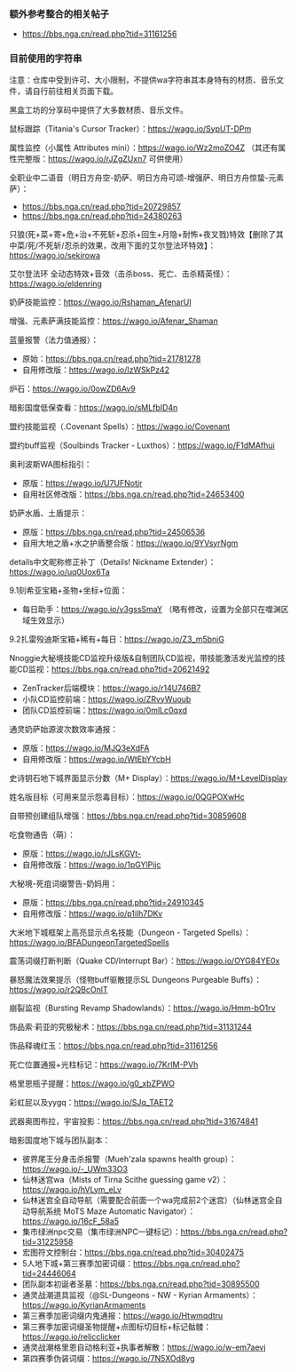 ### 额外参考整合的相关帖子
- https://bbs.nga.cn/read.php?tid=31161256

### 目前使用的字符串
注意：仓库中受到许可、大小限制，不提供wa字符串其本身特有的材质、音乐文件，请自行前往相关页面下载。

黑盒工坊的分享码中提供了大多数材质、音乐文件。

鼠标跟踪（Titania's Cursor Tracker）：https://wago.io/SypUT-DPm

属性监控（小属性 Attributes mini）：https://wago.io/Wz2moZO4Z   （其还有属性完整版：https://wago.io/rJZgZUxn7 可供使用）

全职业中二语音（明日方舟空-奶萨、明日方舟可颂-增强萨、明日方舟惊蛰-元素萨）：
- https://bbs.nga.cn/read.php?tid=20729857
- https://bbs.nga.cn/read.php?tid=24380263

只狼(死+菜+寄+危+治+不死斩+忍杀+回生+月隐+耐怖+夜叉戮)特效【删除了其中菜/死/不死斩/忍杀的效果，改用下面的艾尔登法环特效】：https://wago.io/sekirowa

艾尔登法环 全动态特效+音效（击杀boss、死亡、击杀精英怪）：https://wago.io/eldenring

奶萨技能监控：https://wago.io/Rshaman_AfenarUI

增强、元素萨满技能监控：https://wago.io/Afenar_Shaman

蓝量报警（法力值通报）：
- 原始：https://bbs.nga.cn/read.php?tid=21781278
- 自用修改版：https://wago.io/IzWSkPz42

炉石：https://wago.io/0owZD6Av9

暗影国度低保查看：https://wago.io/sMLfbID4n

盟约技能监视（.Covenant Spells）：https://wago.io/Covenant

盟约buff监视（Soulbinds Tracker - Luxthos）：https://wago.io/F1dMAfhui

奥利波斯WA图标指引：
- 原版：https://wago.io/U7UFNotjr
- 自用社区修改版：https://bbs.nga.cn/read.php?tid=24653400

奶萨水盾、土盾提示：
- 原版：https://bbs.nga.cn/read.php?tid=24506536
- 自用大地之盾+水之护盾整合版：https://wago.io/9YVsyrNgm

details中文昵称修正补丁（Details! Nickname Extender）：https://wago.io/uq0Uox6Ta

9.1刻希亚宝箱+圣物+坐标+位面：
- 每日助手：https://wago.io/v3gssSmaY （略有修改，设置为全部只在噬渊区域生效显示）

9.2扎雷殁迪斯宝箱+稀有+每日：https://wago.io/Z3_m5bniG

Nnoggie大秘境技能CD监视升级版&自制团队CD监视，带技能激活发光监控的技能CD监视：https://bbs.nga.cn/read.php?tid=20621492
- ZenTracker后端模块：https://wago.io/r14U746B7
- 小队CD监控前端：https://wago.io/ZRvyWuoub
- 团队CD监控前端：https://wago.io/0mlLc0qxd

通灵奶萨始源波次数效率通报：
- 原版：https://wago.io/MJQ3eXdFA
- 自用修改版：https://wago.io/WtEbYYcbH

史诗钥石地下城界面显示分数（M+ Display）：https://wago.io/M+LevelDisplay

姓名版目标（可用来显示怨毒目标）：https://wago.io/0QGPOXwHc

自带预创建组队增强：https://bbs.nga.cn/read.php?tid=30859608

吃食物通告（萌）：
- 原版：https://wago.io/rJLsKGVt-
- 自用修改版：https://wago.io/1pGYlPijc

大秘境-死疽词缀警告-奶妈用：
- 原版：https://bbs.nga.cn/read.php?tid=24910345
- 自用修改版：https://wago.io/p1ilh7DKv

大米地下城框架上高亮显示点名技能（Dungeon - Targeted Spells）：https://wago.io/BFADungeonTargetedSpells

震荡词缀打断判断（Quake CD/Interrupt Bar）：https://wago.io/OYG84YE0x

暴怒魔法效果提示（怪物buff驱散提示SL Dungeons Purgeable Buffs）：https://wago.io/r2QBcOnlT

崩裂监视（Bursting Revamp Shadowlands）：https://wago.io/Hmm-bO1rv

饰品索·莉亚的究极秘术：https://bbs.nga.cn/read.php?tid=31131244

饰品释魂红玉：https://bbs.nga.cn/read.php?tid=31161256

死亡位置通报+光柱标记：https://wago.io/7KrIM-PVh

格里恩瓶子提醒：https://wago.io/g0_xbZPWO

彩虹屁以及yygq：https://wago.io/SJq_TAET2

武器奥图布拉，宇宙投影：https://bbs.nga.cn/read.php?tid=31674841

暗影国度地下城与团队副本：
- 彼界尾王分身击杀报警（Mueh'zala spawns health group）：https://wago.io/-_UWm33O3
- 仙林迷宫wa（Mists of Tirna Scithe guessing game v2）：https://wago.io/hVLym_eLv
- 仙林迷宫全自动导航（需要配合前面一个wa完成前2个迷宫）（仙林迷宫全自动导航系统 MoTS Maze Automatic Navigator）：https://wago.io/16cF_58a5
- 集市绿洲npc交易（集市绿洲NPC一键标记）：https://bbs.nga.cn/read.php?tid=31225958
- 宏图符文控制台：https://bbs.nga.cn/read.php?tid=30402475
- 5人地下城+第三赛季加密词缀：https://bbs.nga.cn/read.php?tid=24446064
- 团队副本初诞者圣墓：https://bbs.nga.cn/read.php?tid=30895500
- 通灵战潮道具监视（@SL-Dungeons - NW - Kyrian Armaments）：https://wago.io/KyrianArmaments
- 第三赛季加密词缀内鬼通报：https://wago.io/Htwmqdtru
- 第三赛季加密词缀圣物提醒+点图标切目标+标记骷髅：https://wago.io/relicclicker
- 通灵战潮格里恩自动格利亚+执事者解散：https://wago.io/w-em7aevj
- 第四赛季伪装词缀：https://wago.io/7N5XOd8yg
